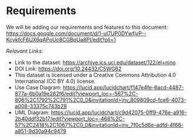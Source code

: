 # Requirements
We will be adding our requirements and features to this document: https://docs.google.com/document/d/1-uI7UP0DYwfjyP--KcykfcF6UX6qAPoUc8CGBpUa8PI/edit?pli=1

*Relavant Links:*
* Link to the dataset: https://archive.ics.uci.edu/dataset/122/el+nino
* DOI Link: https://doi.org/10.24432/C5WG62
* This dataset is licensed under a Creative Commons Attribution 4.0 International (CC BY 4.0) license.
* Use Case Diagram: https://lucid.app/lucidchart/f147e4fe-6acd-4487-877a-6b0a19e262f6/edit?viewport_loc=-567%2C-806%2C1792%2C791%2C0_0&invitationId=inv_809809cd-fce6-4073-a008-33375c743b28
 * UML Diagram: https://lucid.app/lucidchart/c9d42075-0ff9-476e-a916-2b40ddf32b17/edit?viewport_loc=-468%2C-57%2C2418%2C1067%2C0_0&invitationId=inv_7f0c5d6e-adfd-4f66-a851-9d30a94c9479
